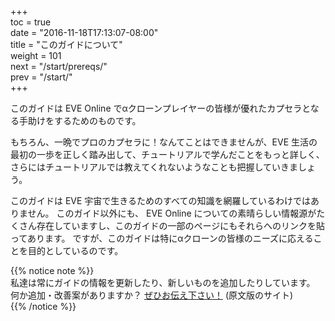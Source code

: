+++  
toc = true  
date = "2016-11-18T17:13:07-08:00"  
title = "このガイドについて"  
weight = 101  
next = "/start/prereqs/"  
prev = "/start/"  
+++

このガイドは EVE Online でαクローンプレイヤーの皆様が優れたカプセラとなる手助けをするためのものです。

もちろん、一晩でプロのカプセラに！なんてことはできませんが、EVE 生活の最初の一歩を正しく踏み出して、チュートリアルで学んだことをもっと詳しく、さらにはチュートリアルでは教えてくれないようなことも把握していきましょう。

このガイドは EVE 宇宙で生きるためのすべての知識を網羅しているわけではありません。 このガイド以外にも、 EVE Online についての素晴らしい情報源がたくさん存在していますし、このガイドの一部のページにもそれらへのリンクを貼ってあります。 ですが、このガイドは特にαクローンの皆様のニーズに応えることを目的としているのです。

{{% notice note %}}  
私達は常にガイドの情報を更新したり、新しいものを追加したりしています。  
何か追加・改善案がありますか？ [ぜひお伝え下さい！](https://github.com/ayust/alpha-guide/issues/new) (原文版のサイト)  
{{% /notice %}}
